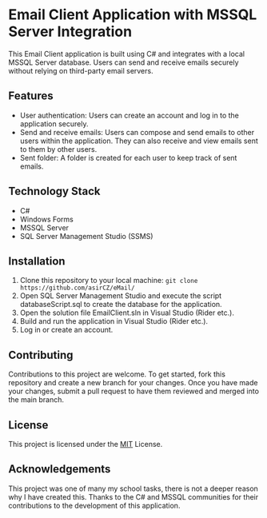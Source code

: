 # Email Client Application with MSSQL Server Integration
This Email Client application is built using C# and integrates with a local MSSQL Server database. Users can send and receive emails securely without relying on third-party email servers.

## Features

* User authentication: Users can create an account and log in to the application securely.
* Send and receive emails: Users can compose and send emails to other users within the application. They can also receive and view emails sent to them by other users.
* Sent folder: A folder is created for each user to keep track of sent emails.


## Technology Stack

* C#
* Windows Forms
* MSSQL Server
* SQL Server Management Studio (SSMS)

## Installation

1. Clone this repository to your local machine: ```git clone https://github.com/asirCZ/eMail/```
2. Open SQL Server Management Studio and execute the script databaseScript.sql to create the database for the application.
3. Open the solution file EmailClient.sln in Visual Studio (Rider etc.).
4. Build and run the application in Visual Studio (Rider etc.).
5. Log in or create an account.

## Contributing
Contributions to this project are welcome. To get started, fork this repository and create a new branch for your changes. Once you have made your changes, submit a pull request to have them reviewed and merged into the main branch.

## License

This project is licensed under the [MIT](https://choosealicense.com/licenses/mit/) License.

## Acknowledgements
This project was one of many my school tasks, there is not a deeper reason why I have created this. Thanks to the C# and MSSQL communities for their contributions to the development of this application.
